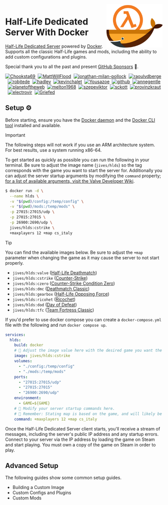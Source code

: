 <img align="right" width="180" height="auto"  src="./.github/docs/docker.svg" alt="Crowbar">

# Half-Life Dedicated Server With Docker

[Half-Life Dedicated Server](https://help.steampowered.com/en/faqs/view/081A-106F-B906-1A7A) powered by [Docker](https://www.docker.com). Supports all the classic Half-Life games and mods, including the ability to add custom configurations and plugins.

Special thank you to all the past and present [GitHub Sponsors](https://github.com/sponsors/JamesIves) 💖.

<!-- sponsors --><a href="https://github.com/Chooksta69"><img src="https://github.com/Chooksta69.png" width="25px" alt="Chooksta69" /></a>&nbsp;&nbsp;<a href="https://github.com/MattWillFlood"><img src="https://github.com/MattWillFlood.png" width="25px" alt="MattWillFlood" /></a>&nbsp;&nbsp;<a href="https://github.com/jonathan-milan-pollock"><img src="https://github.com/jonathan-milan-pollock.png" width="25px" alt="jonathan-milan-pollock" /></a>&nbsp;&nbsp;<a href="https://github.com/raoulvdberge"><img src="https://github.com/raoulvdberge.png" width="25px" alt="raoulvdberge" /></a>&nbsp;&nbsp;<a href="https://github.com/robjtede"><img src="https://github.com/robjtede.png" width="25px" alt="robjtede" /></a>&nbsp;&nbsp;<a href="https://github.com/hadley"><img src="https://github.com/hadley.png" width="25px" alt="hadley" /></a>&nbsp;&nbsp;<a href="https://github.com/kevinchalet"><img src="https://github.com/kevinchalet.png" width="25px" alt="kevinchalet" /></a>&nbsp;&nbsp;<a href="https://github.com/Yousazoe"><img src="https://github.com/Yousazoe.png" width="25px" alt="Yousazoe" /></a>&nbsp;&nbsp;<a href="https://github.com/github"><img src="https://github.com/github.png" width="25px" alt="github" /></a>&nbsp;&nbsp;<a href="https://github.com/annegentle"><img src="https://github.com/annegentle.png" width="25px" alt="annegentle" /></a>&nbsp;&nbsp;<a href="https://github.com/planetoftheweb"><img src="https://github.com/planetoftheweb.png" width="25px" alt="planetoftheweb" /></a>&nbsp;&nbsp;<a href="https://github.com/melton1968"><img src="https://github.com/melton1968.png" width="25px" alt="melton1968" /></a>&nbsp;&nbsp;<a href="https://github.com/szepeviktor"><img src="https://github.com/szepeviktor.png" width="25px" alt="szepeviktor" /></a>&nbsp;&nbsp;<a href="https://github.com/sckott"><img src="https://github.com/sckott.png" width="25px" alt="sckott" /></a>&nbsp;&nbsp;<a href="https://github.com/provinzkraut"><img src="https://github.com/provinzkraut.png" width="25px" alt="provinzkraut" /></a>&nbsp;&nbsp;<a href="https://github.com/electrovir"><img src="https://github.com/electrovir.png" width="25px" alt="electrovir" /></a>&nbsp;&nbsp;<a href="https://github.com/Griefed"><img src="https://github.com/Griefed.png" width="25px" alt="Griefed" /></a>&nbsp;&nbsp;<!-- sponsors -->

## Setup ⚙️

Before starting, ensure you have the [Docker daemon](https://www.docker.com/) and the [Docker CLI tool](https://docs.docker.com/engine/reference/commandline/cli/) installed and available.

> [!IMPORTANT]  
> The following steps will not work if you use an ARM architecture system. For best results, use a system running x86-64.

To get started as quickly as possible you can run the following in your terminal. Be sure to adjust the image name (`jives/hlds`) so the tag corresponds with the game you want to start the server for. Additionally you can adjust the server startup arguments by modifying the `command` property; [for a list of available arguments, visit the Valve Developer Wiki](https://developer.valvesoftware.com/wiki/Half-Life_Dedicated_Server).

```bash
$ docker run -d \
  --name hlds \
  -v "$(pwd)/config:/temp/config" \
  -v "$(pwd)/mods:/temp/mods" \
  -p 27015:27015/udp \
  -p 27015:27015 \
  -p 26900:2690/udp \
  jives/hlds:cstrike \
  +maxplayers 12 +map cs_italy
```

> [!TIP]  
> You can find the available images below. Be sure to adjust the `+map` parameter when changing the game as it may cause the server to not start properly.
>
> - `jives/hlds:valve` ([Half-Life Deathmatch](https://store.steampowered.com/app/70/HalfLife/))
> - `jives/hlds:cstrike` ([Counter-Strike](https://store.steampowered.com/app/10/CounterStrike/))
> - `jives/hlds:czero` ([Counter-Strike Condition Zero](https://store.steampowered.com/app/80/CounterStrike_Condition_Zero/))
> - `jives/hlds:dmc` ([Deathmatch Classic](https://store.steampowered.com/app/40/Deathmatch_Classic/))
> - `jives/hlds:gearbox` ([Half-Life Opposing Force](https://store.steampowered.com/app/50/HalfLife_Opposing_Force/))
> - `jives/hlds:ricohet` ([Ricochet](https://store.steampowered.com/app/60/Ricochet/))
> - `jives/hlds:dod` ([Day of Defeat](https://store.steampowered.com/app/30/Day_of_Defeat/))
> - `jives/hlds:tfc` ([Team Fortress Classic](https://store.steampowered.com/app/20/Team_Fortress_Classic/))

If you'd prefer to use docker compose you can create a `docker-compose.yml` file with the following and run `docker compose up`.

```yml
services:
  hlds:
    build: docker
    # 📣 Adjust the image value here with the desired game you want the server to use.
    image: jives/hlds:cstrike
    volumes:
      - "./config:/temp/config"
      - "./mods:/temp/mods"
    ports:
      - "27015:27015/udp"
      - "27015:27015"
      - "26900:2690/udp"
    environment:
      - GAME=${GAME}
    # 📣 Modify your server startup commands here.
    # 📣 Remember: Stating map is based on the game, and will likely be different between images.
    command: +maxplayers 12 +map cs_italy
```

Once the Half-Life Dedicated Server client starts, you'll receive a stream of messages, including the server's public IP address and any startup errors. Connect to your server via the IP address by loading the game on Steam and start playing. You must own a copy of the game on Steam in order to play.

## Advanced Setup

The following guides show some common setup guides.

- Building a Custom Image
- Custom Configs and Plugins
- Custom Mods
